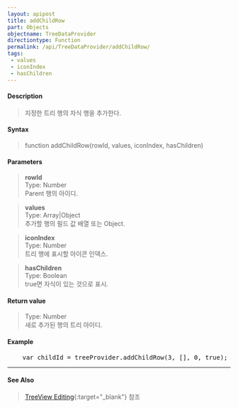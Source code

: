 ```yaml
---
layout: apipost
title: addChildRow
part: Objects
objectname: TreeDataProvider
directiontype: Function
permalink: /api/TreeDataProvider/addChildRow/
tags:
 - values
 - iconIndex
 - hasChildren
---
```



#### Description

> 지정한 트리 행의 자식 행을 추가한다. 

#### Syntax

> function addChildRow(rowId, values, iconIndex, hasChildren)

#### Parameters

> **rowId**  
> Type: Number  
> Parent 행의 아이디.  

> **values**  
> Type: Array\|Object  
> 추가할 행의 필드 값 배열 또는 Object.  

> **iconIndex**  
> Type: Number  
> 트리 행에 표시할 아이콘 인덱스.  

> **hasChildren**  
> Type: Boolean  
> true면 자식이 있는 것으로 표시.  

#### Return value

> Type: Number  
> 새로 추가된 행의 트리 아이디.  

#### Example

<pre class="prettyprint">
    var childId = treeProvider.addChildRow(3, [], 0, true);
</pre>

---
#### See Also

> [TreeView Editing](http://demo.realgrid.net/Demo/TreeEditing){:target="_blank"} 참조    
